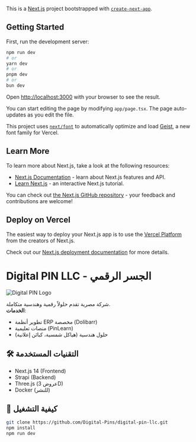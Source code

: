 This is a [Next.js](https://nextjs.org) project bootstrapped with [`create-next-app`](https://nextjs.org/docs/app/api-reference/cli/create-next-app).

## Getting Started

First, run the development server:

```bash
npm run dev
# or
yarn dev
# or
pnpm dev
# or
bun dev
```

Open [http://localhost:3000](http://localhost:3000) with your browser to see the result.

You can start editing the page by modifying `app/page.tsx`. The page auto-updates as you edit the file.

This project uses [`next/font`](https://nextjs.org/docs/app/building-your-application/optimizing/fonts) to automatically optimize and load [Geist](https://vercel.com/font), a new font family for Vercel.

## Learn More

To learn more about Next.js, take a look at the following resources:

- [Next.js Documentation](https://nextjs.org/docs) - learn about Next.js features and API.
- [Learn Next.js](https://nextjs.org/learn) - an interactive Next.js tutorial.

You can check out [the Next.js GitHub repository](https://github.com/vercel/next.js) - your feedback and contributions are welcome!

## Deploy on Vercel

The easiest way to deploy your Next.js app is to use the [Vercel Platform](https://vercel.com/new?utm_medium=default-template&filter=next.js&utm_source=create-next-app&utm_campaign=create-next-app-readme) from the creators of Next.js.

Check out our [Next.js deployment documentation](https://nextjs.org/docs/app/building-your-application/deploying) for more details.


# Digital PIN LLC - الجسر الرقمي

![Digital PIN Logo](public/images/logo.png) <!-- أضف شعارك -->

شركة مصرية تقدم حلولاً رقمية وهندسية متكاملة.  
**الخدمات**:  
- تطوير أنظمة ERP مخصصة (Dolibarr)  
- منصات تعليمية (PinLearn)  
- حلول هندسية (هياكل شمسية، كبائن إعلانية)  

## 🛠️ التقنيات المستخدمة
- Next.js 14 (Frontend)  
- Strapi (Backend)  
- Three.js (عروض 3D)  
- Docker (للنشر)  

## 🔧 كيفية التشغيل
```bash
git clone https://github.com/Digital-Pins/digital-pin-llc.git
npm install
npm run dev